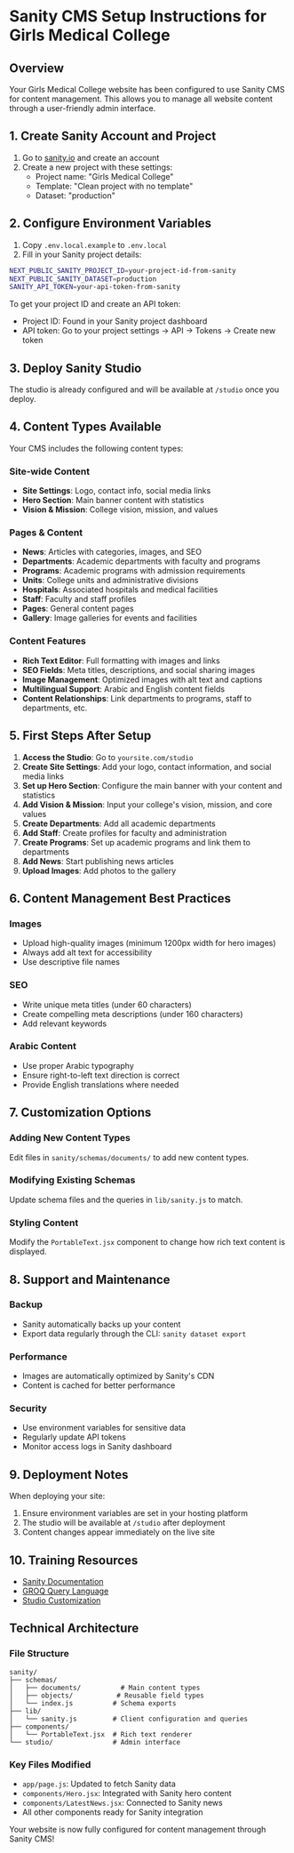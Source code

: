# Sanity CMS Setup Instructions for Girls Medical College

## Overview
Your Girls Medical College website has been configured to use Sanity CMS for content management. This allows you to manage all website content through a user-friendly admin interface.

## 1. Create Sanity Account and Project

1. Go to [sanity.io](https://sanity.io) and create an account
2. Create a new project with these settings:
   - Project name: "Girls Medical College"
   - Template: "Clean project with no template"
   - Dataset: "production"

## 2. Configure Environment Variables

1. Copy `.env.local.example` to `.env.local`
2. Fill in your Sanity project details:

```bash
NEXT_PUBLIC_SANITY_PROJECT_ID=your-project-id-from-sanity
NEXT_PUBLIC_SANITY_DATASET=production
SANITY_API_TOKEN=your-api-token-from-sanity
```

To get your project ID and create an API token:
- Project ID: Found in your Sanity project dashboard
- API token: Go to your project settings → API → Tokens → Create new token

## 3. Deploy Sanity Studio

The studio is already configured and will be available at `/studio` once you deploy.

## 4. Content Types Available

Your CMS includes the following content types:

### Site-wide Content
- **Site Settings**: Logo, contact info, social media links
- **Hero Section**: Main banner content with statistics
- **Vision & Mission**: College vision, mission, and values

### Pages & Content
- **News**: Articles with categories, images, and SEO
- **Departments**: Academic departments with faculty and programs
- **Programs**: Academic programs with admission requirements
- **Units**: College units and administrative divisions
- **Hospitals**: Associated hospitals and medical facilities
- **Staff**: Faculty and staff profiles
- **Pages**: General content pages
- **Gallery**: Image galleries for events and facilities

### Content Features
- **Rich Text Editor**: Full formatting with images and links
- **SEO Fields**: Meta titles, descriptions, and social sharing images
- **Image Management**: Optimized images with alt text and captions
- **Multilingual Support**: Arabic and English content fields
- **Content Relationships**: Link departments to programs, staff to departments, etc.

## 5. First Steps After Setup

1. **Access the Studio**: Go to `yoursite.com/studio`
2. **Create Site Settings**: Add your logo, contact information, and social media links
3. **Set up Hero Section**: Configure the main banner with your content and statistics
4. **Add Vision & Mission**: Input your college's vision, mission, and core values
5. **Create Departments**: Add all academic departments
6. **Add Staff**: Create profiles for faculty and administration
7. **Create Programs**: Set up academic programs and link them to departments
8. **Add News**: Start publishing news articles
9. **Upload Images**: Add photos to the gallery

## 6. Content Management Best Practices

### Images
- Upload high-quality images (minimum 1200px width for hero images)
- Always add alt text for accessibility
- Use descriptive file names

### SEO
- Write unique meta titles (under 60 characters)
- Create compelling meta descriptions (under 160 characters)
- Add relevant keywords

### Arabic Content
- Use proper Arabic typography
- Ensure right-to-left text direction is correct
- Provide English translations where needed

## 7. Customization Options

### Adding New Content Types
Edit files in `sanity/schemas/documents/` to add new content types.

### Modifying Existing Schemas
Update schema files and the queries in `lib/sanity.js` to match.

### Styling Content
Modify the `PortableText.jsx` component to change how rich text content is displayed.

## 8. Support and Maintenance

### Backup
- Sanity automatically backs up your content
- Export data regularly through the CLI: `sanity dataset export`

### Performance
- Images are automatically optimized by Sanity's CDN
- Content is cached for better performance

### Security
- Use environment variables for sensitive data
- Regularly update API tokens
- Monitor access logs in Sanity dashboard

## 9. Deployment Notes

When deploying your site:
1. Ensure environment variables are set in your hosting platform
2. The studio will be available at `/studio` after deployment
3. Content changes appear immediately on the live site

## 10. Training Resources

- [Sanity Documentation](https://www.sanity.io/docs)
- [GROQ Query Language](https://www.sanity.io/docs/groq)
- [Studio Customization](https://www.sanity.io/docs/studio)

## Technical Architecture

### File Structure
```
sanity/
├── schemas/
│   ├── documents/          # Main content types
│   ├── objects/           # Reusable field types
│   └── index.js          # Schema exports
├── lib/
│   └── sanity.js         # Client configuration and queries
├── components/
│   └── PortableText.jsx  # Rich text renderer
└── studio/               # Admin interface
```

### Key Files Modified
- `app/page.js`: Updated to fetch Sanity data
- `components/Hero.jsx`: Integrated with Sanity hero content
- `components/LatestNews.jsx`: Connected to Sanity news
- All other components ready for Sanity integration

Your website is now fully configured for content management through Sanity CMS! 